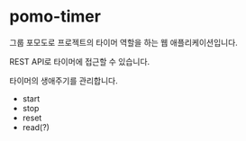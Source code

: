 # pomo-timer

그룹 포모도로 프로젝트의 타이머 역할을 하는 웹 애플리케이션입니다.

REST API로 타이머에 접근할 수 있습니다.

타이머의 생애주기를 관리합니다.
- start
- stop
- reset
- read(?)
